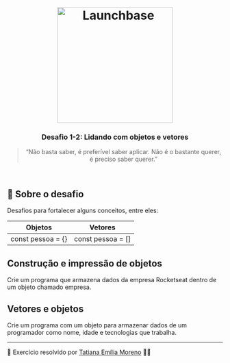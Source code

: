 <h1 align="center">
      <img alt="Launchbase" src="https://camo.githubusercontent.com/268b1344409fac98c4eeda520482b6910c4ddcba/68747470733a2f2f73746f726167652e676f6f676c65617069732e636f6d2f676f6c64656e2d77696e642f626f6f7463616d702d6c61756e6368626173652f6c6f676f2e706e67" width="270px" />
</h1>

<h3 align="center">
  Desafio 1-2: Lidando com objetos e vetores
</h3>

<blockquote align="center">“Não basta saber, é preferível saber aplicar. Não é o bastante querer, é preciso saber querer.”
</blockquote>

<br/>

## 🚀 Sobre o desafio
Desafios para fortalecer alguns conceitos, entre eles:

Objetos | Vetores
------ | -------
const pessoa = {} | const pessoa = []

## Construção e impressão de objetos

Crie um programa que armazena dados da empresa Rocketseat dentro de um objeto chamado empresa.

## Vetores e objetos

Crie um programa com um objeto para armazenar dados de um programador como nome, idade e tecnologias que trabalha.

---

🤩 Exercício resolvido por [Tatiana Emília Moreno](https://www.linkedin.com/in/tatmorenno/) 👩‍💻
